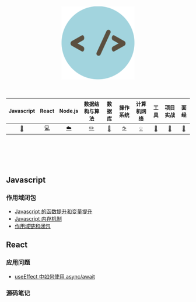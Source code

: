 </div>
<br />
<div align="center" >
    <img src="./assets/Avatar.png" width="200px" >
</div>

<br />
<br />

|      Javascript      | React | Node.js |数据结构与算法| 数据库 |       操作系统        |         计算机网络| 工具 |项目实战| 面经 |
| :---: | :----: | :---: | :----: | :----: | :----: | :----: | :----: | :----: | :----: |
| [:art:](#Javascript) | [:computer:](#React) | [:cloud:](#Node.js) | [:pencil2:](#数据结构与算法) | [:floppy_disk:](#数据库) |[:coffee:](#操作系统)| [:bulb:](#计算机网络) |[:wrench:](#工具)| [:watermelon:](项目实战) |[:memo:](#面经)|

<br />
<br />
<br />



<br>


## Javascript

### 作用域闭包

- [Javascript 的函数提升和变量提升](./Javascript/Javascript的函数提升和变量提升.md)
- [Javascript 内存机制](./Javascript/Javascript内存机制.md)
- [作用域链和闭包](https://github.com/zhangjunjie0730/Blog-javascript/issues/4)

## React

### 应用问题

- [useEffect 中如何使用 async/await]()

### 源码笔记
